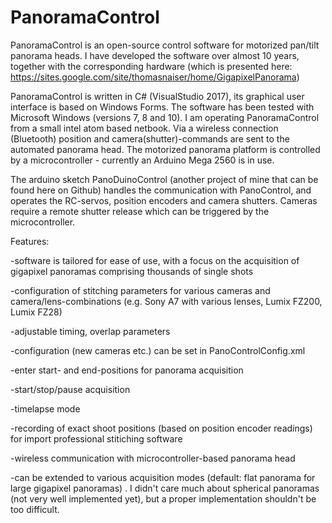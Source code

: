 # PanoramaControl
PanoramaControl is an open-source control software for motorized pan/tilt panorama heads.
I have developed the software over almost 10 years, together with the corresponding hardware (which is presented here: https://sites.google.com/site/thomasnaiser/home/GigapixelPanorama)

PanoramaControl is written in C# (VisualStudio 2017), its graphical user interface is based on Windows Forms. The software has been tested with Microsoft Windows (versions 7, 8 and 10). I am operating PanoramaControl from a small intel atom based netbook. Via a wireless connection (Bluetooth) position and camera(shutter)-commands are sent to the automated panorama head.  The motorized panorama platform is controlled by a microcontroller - currently an Arduino Mega 2560 is in use. 

The arduino sketch PanoDuinoControl (another project of mine that can be found here on Github) handles the communication with PanoControl, and operates the RC-servos, position encoders and camera shutters. Cameras require a remote shutter release which can be triggered by the microcontroller.


Features:

-software is tailored for ease of use, with a focus on the acquisition of gigapixel panoramas comprising thousands of single shots 

-configuration of stitching parameters for various cameras and camera/lens-combinations (e.g. Sony A7 with various lenses, Lumix FZ200, Lumix FZ28)

-adjustable timing, overlap parameters

-configuration (new cameras etc.) can be set in PanoControlConfig.xml

-enter start- and end-positions for panorama acquisition

-start/stop/pause acquisition 

-timelapse mode

-recording of exact shoot positions (based on position encoder readings) for import professional stitiching software

-wireless communication with microcontroller-based panorama head 

-can be extended to various acquisition modes (default: flat panorama for large gigapixel panoramas) . I didn't care much about spherical 
 panoramas (not very well implemented yet), but a proper implementation shouldn't be too difficult.

